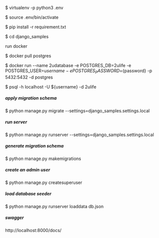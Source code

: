 $ virtualenv -p python3 .env

$ source .env/bin/activate

$ pip install -r requirement.txt

$ cd django_samples


run docker

$ docker pull postgres

$ docker run --name 2udatabase -e POSTGRES_DB=2ulife -e POSTGRES_USER=${username} -e POSTGRES_PASSWORD=${password} -p 5432:5432 -d postgres

$ psql -h localhost -U ${username} -d 2ulife

##### apply migration schema

$ python manage.py migrate --settings=django_samples.settings.local

##### run server

$ python manage.py runserver --settings=django_samples.settings.local

##### generate migration schema
$ python manage.py makemigrations

##### create an admin user
$ python manage.py createsuperuser

##### load database seeder
$ python manage.py runserver loaddata db.json

##### swagger
http://localhost:8000/docs/
